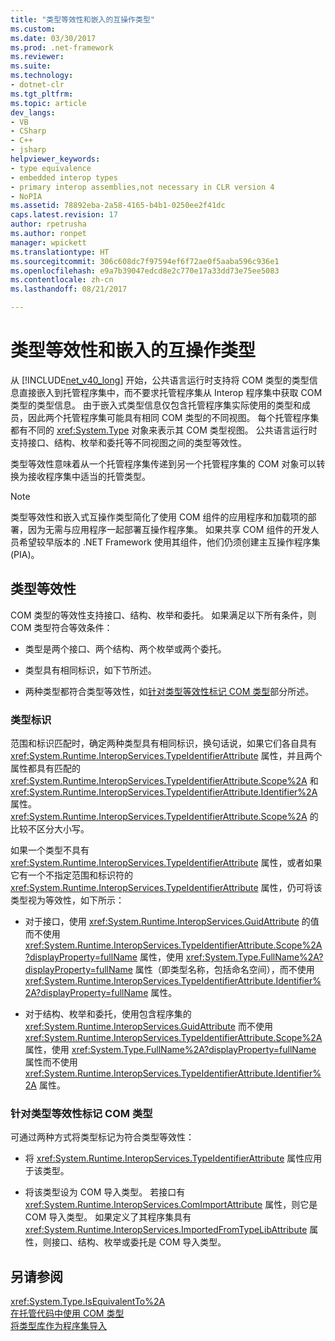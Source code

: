 ```yaml
---
title: "类型等效性和嵌入的互操作类型"
ms.custom: 
ms.date: 03/30/2017
ms.prod: .net-framework
ms.reviewer: 
ms.suite: 
ms.technology:
- dotnet-clr
ms.tgt_pltfrm: 
ms.topic: article
dev_langs:
- VB
- CSharp
- C++
- jsharp
helpviewer_keywords:
- type equivalence
- embedded interop types
- primary interop assemblies,not necessary in CLR version 4
- NoPIA
ms.assetid: 78892eba-2a58-4165-b4b1-0250ee2f41dc
caps.latest.revision: 17
author: rpetrusha
ms.author: ronpet
manager: wpickett
ms.translationtype: HT
ms.sourcegitcommit: 306c608dc7f97594ef6f72ae0f5aaba596c936e1
ms.openlocfilehash: e9a7b39047edcd8e2c770e17a33dd73e75ee5083
ms.contentlocale: zh-cn
ms.lasthandoff: 08/21/2017

---
```

# <a name="type-equivalence-and-embedded-interop-types"></a>类型等效性和嵌入的互操作类型
从 [!INCLUDE[net_v40_long](../../../includes/net-v40-long-md.md)] 开始，公共语言运行时支持将 COM 类型的类型信息直接嵌入到托管程序集中，而不要求托管程序集从 Interop 程序集中获取 COM 类型的类型信息。 由于嵌入式类型信息仅包含托管程序集实际使用的类型和成员，因此两个托管程序集可能具有相同 COM 类型的不同视图。 每个托管程序集都有不同的 <xref:System.Type> 对象来表示其 COM 类型视图。 公共语言运行时支持接口、结构、枚举和委托等不同视图之间的类型等效性。  
  
 类型等效性意味着从一个托管程序集传递到另一个托管程序集的 COM 对象可以转换为接收程序集中适当的托管类型。  
  
> [!NOTE]
>  类型等效性和嵌入式互操作类型简化了使用 COM 组件的应用程序和加载项的部署，因为无需与应用程序一起部署互操作程序集。 如果共享 COM 组件的开发人员希望较早版本的 .NET Framework 使用其组件，他们仍须创建主互操作程序集 (PIA)。  
  
## <a name="type-equivalence"></a>类型等效性  
 COM 类型的等效性支持接口、结构、枚举和委托。 如果满足以下所有条件，则 COM 类型符合等效条件：  
  
-   类型是两个接口、两个结构、两个枚举或两个委托。  
  
-   类型具有相同标识，如下节所述。  
  
-   两种类型都符合类型等效性，如[针对类型等效性标记 COM 类型](#type_equiv)部分所述。  
  
### <a name="type-identity"></a>类型标识  
 范围和标识匹配时，确定两种类型具有相同标识，换句话说，如果它们各自具有 <xref:System.Runtime.InteropServices.TypeIdentifierAttribute> 属性，并且两个属性都具有匹配的 <xref:System.Runtime.InteropServices.TypeIdentifierAttribute.Scope%2A> 和 <xref:System.Runtime.InteropServices.TypeIdentifierAttribute.Identifier%2A> 属性。 <xref:System.Runtime.InteropServices.TypeIdentifierAttribute.Scope%2A> 的比较不区分大小写。  
  
 如果一个类型不具有 <xref:System.Runtime.InteropServices.TypeIdentifierAttribute> 属性，或者如果它有一个不指定范围和标识符的 <xref:System.Runtime.InteropServices.TypeIdentifierAttribute> 属性，仍可将该类型视为等效性，如下所示：  
  
-   对于接口，使用 <xref:System.Runtime.InteropServices.GuidAttribute> 的值而不使用 <xref:System.Runtime.InteropServices.TypeIdentifierAttribute.Scope%2A?displayProperty=fullName> 属性，使用 <xref:System.Type.FullName%2A?displayProperty=fullName> 属性（即类型名称，包括命名空间），而不使用 <xref:System.Runtime.InteropServices.TypeIdentifierAttribute.Identifier%2A?displayProperty=fullName> 属性。  
  
-   对于结构、枚举和委托，使用包含程序集的 <xref:System.Runtime.InteropServices.GuidAttribute> 而不使用 <xref:System.Runtime.InteropServices.TypeIdentifierAttribute.Scope%2A> 属性，使用 <xref:System.Type.FullName%2A?displayProperty=fullName> 属性而不使用 <xref:System.Runtime.InteropServices.TypeIdentifierAttribute.Identifier%2A> 属性。  
  
<a name="type_equiv"></a>   
### <a name="marking-com-types-for-type-equivalence"></a>针对类型等效性标记 COM 类型  
 可通过两种方式将类型标记为符合类型等效性：  
  
-   将 <xref:System.Runtime.InteropServices.TypeIdentifierAttribute> 属性应用于该类型。  
  
-   将该类型设为 COM 导入类型。 若接口有 <xref:System.Runtime.InteropServices.ComImportAttribute> 属性，则它是 COM 导入类型。 如果定义了其程序集具有 <xref:System.Runtime.InteropServices.ImportedFromTypeLibAttribute> 属性，则接口、结构、枚举或委托是 COM 导入类型。  
  
## <a name="see-also"></a>另请参阅  
 <xref:System.Type.IsEquivalentTo%2A>   
 [在托管代码中使用 COM 类型](http://msdn.microsoft.com/en-us/1a95a8ca-c8b8-4464-90b0-5ee1a1135b66)   
 [将类型库作为程序集导入](../../../docs/framework/interop/importing-a-type-library-as-an-assembly.md)

